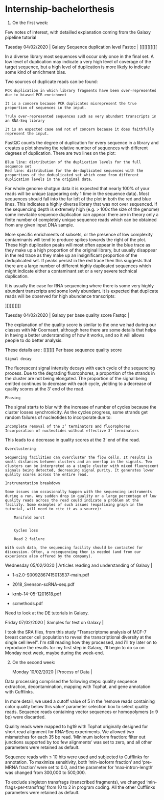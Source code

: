 # Internship-bachelorthesis

1. On the first week:

Few notes of interest, with detailled explanation coming from the Galaxy pipeline tutorial

Tuesday 04/02/2020    | Galaxy Sequence duplication level Fastqc     | [[[[[[[[[[[ 

In a diverse library most sequences will occur only once in the final set. A low level of duplication may indicate a very high level of coverage of the target sequence, but a high level of duplication is more likely to indicate some kind of enrichment bias.

Two sources of duplicate reads can be found:

    PCR duplication in which library fragments have been over-represented due to biased PCR enrichment

    It is a concern because PCR duplicates misrepresent the true proportion of sequences in the input.

    Truly over-represented sequences such as very abundant transcripts in an RNA-Seq library

    It is an expected case and not of concern because it does faithfully represent the input.

FastQC counts the degree of duplication for every sequence in a library and creates a plot showing the relative number of sequences with different degrees of duplication. There are two lines on the plot:

    Blue line: distribution of the duplication levels for the full sequence set
    Red line: distribution for the de-duplicated sequences with the proportions of the deduplicated set which come from different duplication levels in the original data.

For whole genome shotgun data it is expected that nearly 100% of your reads will be unique (appearing only 1 time in the sequence data). Most sequences should fall into the far left of the plot in both the red and blue lines. This indicates a highly diverse library that was not over sequenced. If the sequencing depth is extremely high (e.g. > 100x the size of the genome) some inevitable sequence duplication can appear: there are in theory only a finite number of completely unique sequence reads which can be obtained from any given input DNA sample.

More specific enrichments of subsets, or the presence of low complexity contaminants will tend to produce spikes towards the right of the plot. These high duplication peaks will most often appear in the blue trace as they make up a high proportion of the original library, but usually disappear in the red trace as they make up an insignificant proportion of the deduplicated set. If peaks persist in the red trace then this suggests that there are a large number of different highly duplicated sequences which might indicate either a contaminant set or a very severe technical duplication.

It is usually the case for RNA sequencing where there is some very highly abundant transcripts and some lowly abundant. It is expected that duplicate reads will be observed for high abundance transcripts:

]]]]]]]]]] 

  Tuesday 04/02/2020    | Galaxy per base quality score Fastqc         | 

The explanation of the quality score is similar to the one we had during our classes with Mr Coornaert, although here there are some details that helps in having a better understanding of how it works, and so it will allows people to do better analysis.

These details are :
[[[[[[[ Per base sequence quality score

    Signal decay

The fluorescent signal intensity decays with each cycle of the sequencing process. Due to the degrading fluorophores, a proportion of the strands in the cluster are not being elongated. The proportion of the signal being emitted continues to decrease with each cycle, yielding to a decrease of quality scores at the 3’ end of the read.

    Phasing

The signal starts to blur with the increase of number of cycles because the cluster looses synchronicity. As the cycles progress, some strands get random failures of nucleotides to incorporate due to:

    Incomplete removal of the 3’ terminators and fluorophores
    Incorporation of nucleotides without effective 3’ terminators
This leads to a decrease in quality scores at the 3’ end of the read.



    Overclustering

    Sequencing facilities can overcluster the flow cells. It results in small distances between clusters and an overlap in the signals. Two clusters can be interpreted as a single cluster with mixed fluorescent signals being detected, decreasing signal purity. It generates lower quality scores across the entire read.

    Instrumentation breakdown

    Some issues can occasionally happen with the sequencing instruments during a run. Any sudden drop in quality or a large percentage of low quality reads across the read could indicate a problem at the facility. Some examples of such issues (expalining graph in the tutorial, will need to cite it as a source):

        Manifold burst


        Cycles loss

        Read 2 failure

    With such data, the sequencing facility should be contacted for discussion. Often, a resequencing then is needed (and from our experience also offered by the company).


Wednesday 05/02/2020  | Articles reading and understanding of Galaxy | 

- 1-s2.0-S0092867415013537-main.pdf

- 2018_Svenson-scRNA-seq.pdf

- krnb-14-05-1201618.pdf

- scmethods.pdf

Need to look at the DE tutorials in Galaxy. 

 Friday 07/02/2020     | Samples for test on Galaxy                   | 

I took the SRA files, from this study "Transcriptome analysis of MCF-7 breast cancer cell population to reveal the transcriptional diversity at the single cell level".
I'm still reading how they processed, and i'll try later on to reproduce the results for my first step in Galaxy, i'll begin to do so on Monday next week, maybe during the week-end.


2. On the second week:

    Monday 10/02/2020     | Process of Data                   | 

Data processing comprised the following steps: quality sequence extraction, decontamination, mapping with Tophat, and gene annotation with Cufflinks.

In more detail, we used a cutoff value of 5 in the ‘remove reads containing color quality below this value’ parameter selection box to select quality reads. Sequence reads containing vector sequences or homopolymers (≥ 9 bp) were discarded. 

Quality reads were mapped to hg19 with Tophat originally designed for short read alignment for RNA-Seq experiments. We allowed two mismatches for each 35 bp read. ‘Minimum isoform fraction: filter out junctions supported by too few alignments’ was set to zero, and all other parameters were retained as default. 

Sequence reads with ≤ 10 hits were used and subjected to Cufflinks for annotation. To maximize sensitivity, both ‘min-isoform fraction’ and ‘pre-MRNA fraction’ were set to 0.0, and the parameter for ‘max-intron-length’ was changed from 300,000 to 500,000. 

To exclude singleton transfrags (transcribed fragments), we changed ‘min-frags-per-transfrag’ from 10 to 2 in program coding. All the other Cufflinks parameters were retained as default.

